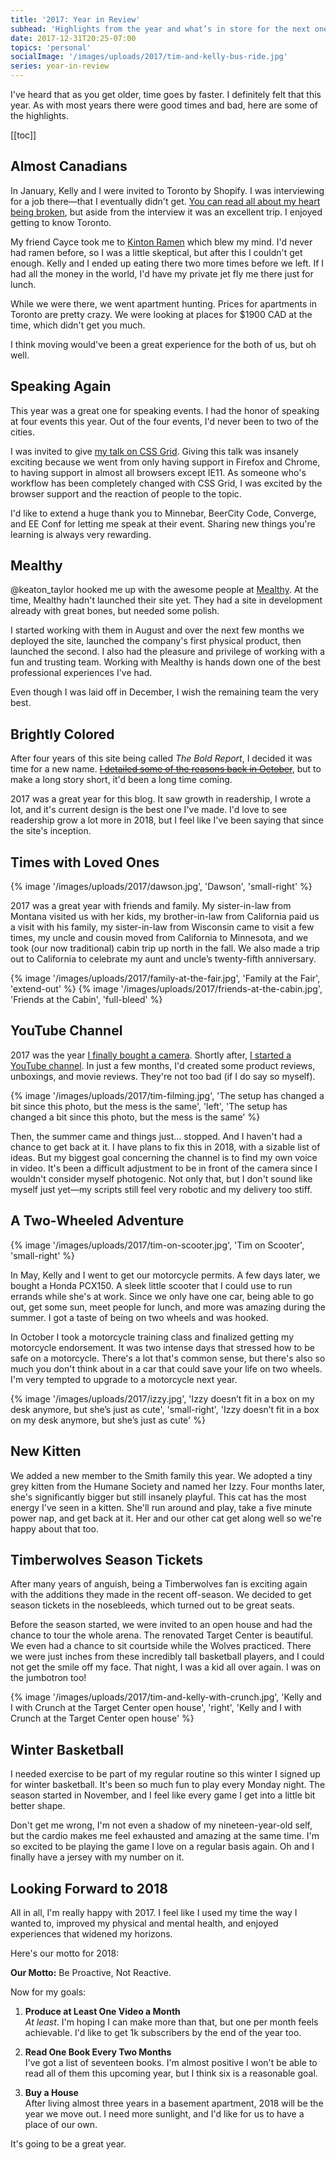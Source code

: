 ```yaml
---
title: '2017: Year in Review'
subhead: 'Highlights from the year and what’s in store for the next one'
date: 2017-12-31T20:25-07:00
topics: 'personal'
socialImage: '/images/uploads/2017/tim-and-kelly-bus-ride.jpg'
series: year-in-review
---
```


I've heard that as you get older, time goes by faster. I definitely felt that this year. As with most years there were good times and bad, here are some of the highlights.

[[toc]]

## Almost Canadians

In January, Kelly and I were invited to Toronto by Shopify. I was interviewing for a job there—that I eventually didn't get. [You can read all about my heart being broken](/2017/03/selfdoubt-and-my-interview-with-shopify/), but aside from the interview it was an excellent trip. I enjoyed getting to know Toronto.

My friend Cayce took me to [Kinton Ramen](https://www.yelp.com/biz/kinton-ramen-queen-toronto) which blew my mind. I'd never had ramen before, so I was a little skeptical, but after this I couldn't get enough. Kelly and I ended up eating there two more times before we left. If I had all the money in the world, I'd have my private jet fly me there just for lunch.

While we were there, we went apartment hunting. Prices for apartments in Toronto are pretty crazy. We were looking at places for $1900 CAD at the time, which didn't get you much.

I think moving would've been a great experience for the both of us, but oh well.

## Speaking Again
This year was a great one for speaking events. I had the honor of speaking at four events this year. Out of the four events, I'd never been to two of the cities.

I was invited to give [my talk on CSS Grid](https://speakerdeck.com/ttimsmith/lets-learn-css-grid-ee-conf). Giving this talk was insanely exciting because we went from only having support in Firefox and Chrome, to having support in almost all browsers except IE11. As someone who's workflow has been completely changed with CSS Grid, I was excited by the browser support and the reaction of people to the topic.

I'd like to extend a huge thank you to Minnebar, BeerCity Code, Converge, and EE Conf for letting me speak at their event. Sharing new things you're learning is always very rewarding.

## Mealthy

@keaton_taylor hooked me up with the awesome people at [Mealthy](https://mealthy.com/). At the time, Mealthy hadn't launched their site yet. They had a site in development already with great bones, but needed some polish.

I started working with them in August and over the next few months we deployed the site, launched the company's first physical product, then launched the second. I also had the pleasure and privilege of working with a fun and trusting team. Working with Mealthy is hands down one of the best professional experiences I've had.

Even though I was laid off in December, I wish the remaining team the very best.

## Brightly Colored

After four years of this site being called *The Bold Report*, I decided it was time for a new name. ~~[I detailed some of the reasons back in October](#)~~, but to make a long story short, it'd been a long time coming.

2017 was a great year for this blog. It saw growth in readership, I wrote a lot, and it's current design is the best one I've made. I'd love to see readership grow a lot more in 2018, but I feel like I've been saying that since the site's inception.

## Times with Loved Ones

{% image '/images/uploads/2017/dawson.jpg', 'Dawson', 'small-right' %}

2017 was a great year with friends and family. My sister-in-law from Montana visited us with her kids, my brother-in-law from California paid us a visit with his family, my sister-in-law from Wisconsin came to visit a few times, my uncle and cousin moved from California to Minnesota, and we took (our now traditional) cabin trip up north in the fall. We  also made a trip out to California to celebrate my aunt and uncle’s twenty-fifth anniversary.

{% image '/images/uploads/2017/family-at-the-fair.jpg', 'Family at the Fair', 'extend-out' %}
{% image '/images/uploads/2017/friends-at-the-cabin.jpg', 'Friends at the Cabin', 'full-bleed' %}

## YouTube Channel

2017 was the year [I finally bought a camera](https://youtu.be/hXkhvxQVuvY). Shortly after, [I started a YouTube channel](https://www.youtube.com/smithtimmytim). In just a few months, I'd created some product reviews, unboxings, and movie reviews. They're not too bad (if I do say so myself).

{% image '/images/uploads/2017/tim-filming.jpg', 'The setup has changed a bit since this photo, but the mess is the same', 'left', 'The setup has changed a bit since this photo, but the mess is the same' %}

Then, the summer came and things just… stopped. And I haven't had a chance to get back at it. I have plans to fix this in 2018, with a sizable list of ideas. But my biggest goal concerning the channel is to find my own voice in video. It's been a difficult adjustment to be in front of the camera since I wouldn't consider myself photogenic. Not only that, but I don't sound like myself just yet—my scripts still feel very robotic and my delivery too stiff.

## A Two-Wheeled Adventure

{% image '/images/uploads/2017/tim-on-scooter.jpg', 'Tim on Scooter', 'small-right' %}

In May, Kelly and I went to get our motorcycle permits. A few days later, we bought a Honda PCX150. A sleek little scooter that I could use to run errands while she's at work. Since we only have one car, being able to go out, get some sun, meet people for lunch, and more was amazing during the summer. I got a taste of being on two wheels and was hooked.

In October I took a motorcycle training class and finalized getting my motorcycle endorsement. It was two intense days that stressed how to be safe on a motorcycle. There's a lot that's common sense, but there's also so much you don't think about in a car that could save your life on two wheels. I'm very tempted to upgrade to a motorcycle next year.

{% image '/images/uploads/2017/izzy.jpg', 'Izzy doesn’t fit in a box on my desk anymore, but she’s just as cute', 'small-right', 'Izzy doesn’t fit in a box on my desk anymore, but she’s just as cute' %}

## New Kitten

We added a new member to the Smith family this year. We adopted a tiny grey kitten from the Humane Society and named her Izzy. Four months later, she's significantly bigger but still insanely playful. This cat has the most energy I've seen in a kitten. She'll run around and play, take a five minute power nap, and get back at it. Her and our other cat get along well so we're happy about that too.

## Timberwolves Season Tickets

After many years of anguish, being a Timberwolves fan is exciting again with the additions they made in the recent off-season. We decided to get season tickets in the nosebleeds, which turned out to be great seats.

Before the season started, we were invited to an open house and had the chance to tour the whole arena. The renovated Target Center is beautiful. We even had a chance to sit courtside while the Wolves practiced. There we were just inches from these incredibly tall basketball players, and I could not get the smile off my face. That night, I was a kid all over again. I was on the jumbotron too!

{% image '/images/uploads/2017/tim-and-kelly-with-crunch.jpg', 'Kelly and I with Crunch at the Target Center open house', 'right', 'Kelly and I with Crunch at the Target Center open house' %}

## Winter Basketball

I needed exercise to be part of my regular routine so this winter I signed up for winter basketball. It's been so much fun to play every Monday night. The season started in November, and I feel like every game I get into a little bit better shape.

Don't get me wrong, I'm not even a shadow of my nineteen-year-old self, but the cardio makes me feel exhausted and amazing at the same time. I'm so excited to be playing the game I love on a regular basis again. Oh and I finally have a jersey with my number on it.

## Looking Forward to 2018

All in all, I'm really happy with 2017. I feel like I used my time the way I wanted to, improved my physical and mental health, and enjoyed experiences that widened my horizons.

Here's our motto for 2018:

**Our Motto:** Be Proactive, Not Reactive.

Now for my goals:

1. **Produce at Least One Video a Month**  
*At least*. I'm hoping I can make more than that, but one per month feels achievable. I'd like to get 1k subscribers by the end of the year too.

2. **Read One Book Every Two Months**  
I've got a list of seventeen books. I'm almost positive I won't be able to read all of them this upcoming year, but I think six is a reasonable goal.

3. **Buy a House**  
After living almost three years in a basement apartment, 2018 will be the year we move out. I need more sunlight, and I'd like for us to have a place of our own.

It's going to be a great year.
